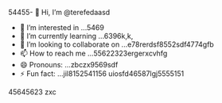 54455- 👋 Hi, I’m @terefedaasd
- 👀 I’m interested in ...5469
- 🌱 I’m currently learning ...6396k,k,
- 💞️ I’m looking to collaborate on ...e78rerdsf8552sdf4774gfb
- 📫 How to reach me ...55622323ergerxcvhfg
- 😄 Pronouns: ...zbczx9569sdf
- ⚡ Fun fact: ...jil8152541156
uiosfd46587lgj5555151
<!---s555555dgf474485
--->
45645623
zxc
